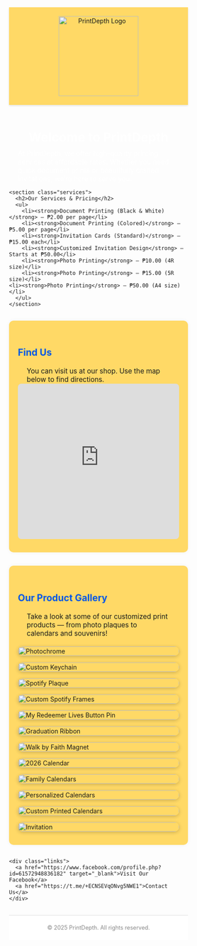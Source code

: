 <html>
<html lang="en">
<head>
  <meta charset="UTF-8" />
  <meta name="viewport" content="width=device-width, initial-scale=1.0"/>
  <title>PrintDepth - Affordable Printing Services</title>
  <style>
    * {
      box-sizing: border-box;
    }

    body {
      margin: 0;
      font-family: 'Segoe UI', Tahoma, Geneva, Verdana, sans-serif;
      background-color: #0057e7;
      color: #333;
      line-height: 1.6;
    }

    header {
      background-color: #ffd966;
      padding: 20px;
      text-align: center;
      box-shadow: 0 2px 4px rgba(0, 0, 0, 0.1);
    }

    img.logo {
      width: 180px;
      max-width: 90%;
      height: auto;
    }

    h1 {
      font-size: 2em;
      margin: 20px 0 10px;
    }

    p {
      max-width: 700px;
      margin: 0 auto;
      padding: 0 20px;
      font-size: 1.1em;
    }

    .services {
      background-color: #ffd966;
      margin: 30px auto;
      padding: 30px 20px;
      max-width: 800px;
      border-radius: 10px;
      box-shadow: 0 0 10px rgba(0, 0, 0, 0.05);
    }

    .services h2 {
      color: #0057e7;
      margin-bottom: 20px;
    }

    ul {
      list-style: none;
      padding: 0;
    }

    ul li {
      background: #f0f0f0;
      margin: 10px 0;
      padding: 15px;
      border-left: 5px solid #0057e7;
      border-radius: 4px;
      font-size: 1em;
    }

    .links {
      text-align: center;
      margin: 40px 0;
    }

    .links a {
      display: inline-block;
      text-decoration: none;
      color: black;
      background-color: #e6f0ff;
      padding: 12px 24px;
      margin: 10px;
      border-radius: 5px;
      font-size: 1em;
      transition: background-color 0.3s ease;
    }

    .links a:hover {
      background-color: #003fbb;
    }

    footer {
      text-align: center;
      font-size: 0.9em;
      color: #888;
      padding: 20px;
      background-color: #fff;
      margin-top: 30px;
      border-top: 1px solid #ddd;
    }

    @media (max-width: 600px) {
      h1 {
        font-size: 1.5em;
      }

      .links a {
        display: block;
        width: 80%;
        margin: 10px auto;
      }

      ul li {
        font-size: 0.95em;
      }
    }
  </style>
</head>
<body>

  <header>
    <img src="p-removebg copy.png" alt="PrintDepth Logo" class="logo" />
  </header>

  <main>
    <h1><center><font color=#ffffff>Welcome to PrintDepth</center></h1>
    <p>
      At PrintDepth, we offer high-quality printing services at affordable rates.
      Whether you need quick document prints or beautifully crafted invitations, we’re here to serve you.
	</font>
    </p>

    <section class="services">
      <h2>Our Services & Pricing</h2>
      <ul>
        <li><strong>Document Printing (Black & White)</strong> – ₱2.00 per page</li>
        <li><strong>Document Printing (Colored)</strong> – ₱5.00 per page</li>
        <li><strong>Invitation Cards (Standard)</strong> – ₱15.00 each</li>
        <li><strong>Customized Invitation Design</strong> – Starts at ₱50.00</li>
        <li><strong>Photo Printing</strong> – ₱10.00 (4R size)</li>
        <li><strong>Photo Printing</strong> – ₱15.00 (5R size)</li>
	<li><strong>Photo Printing</strong> – ₱50.00 (A4 size)</li>
      </ul>
    </section>

<section class="services">
  <h2>Find Us</h2>
  <p>You can visit us at our shop. Use the map below to find directions.</p>
  <!-- Google Maps Embed Placeholder – replace with your own location -->
  <iframe src="https://www.google.com/maps/embed?pb=!1m17!1m12!1m3!1d3861.2685914626773!2d121.03479607589657!3d14.583765177487049!2m3!1f0!2f0!3f0!3m2!1i1024!2i768!4f13.1!3m2!1m1!2zMTTCsDM1JzAxLjUiTiAxMjHCsDAyJzE0LjUiRQ!5e0!3m2!1sen!2sph!4v1759817053010!5m2!1sen!2sph"
    width="100%" 
    height="350" 
    style="border:0; border-radius: 8px;" 
    allowfullscreen="" 
    loading="lazy" 
    referrerpolicy="no-referrer-when-downgrade">
  </iframe>
</section>


<section class="services">
  <h2>Our Product Gallery</h2>
  <p>Take a look at some of our customized print products — from photo plaques to calendars and souvenirs!</p>

  <div class="gallery">
	<img src="481072307_122117229944764961_2165420062305304180_n.jpg" alt="Photochrome" />
	<img src="481127899_122117228492764961_4976444192114278257_n.jpg" alt="Custom Keychain" />
    	<img src="475764037_122095994852764961_8996837890822935825_n.jpg" alt="Spotify Plaque" />
   	<img src="475880245_122095994984764961_758167247672796634_n.jpg" alt="Custom Spotify Frames" />
    	<img src="480710354_122116715504764961_852732783968545063_n.jpg" alt="My Redeemer Lives Button Pin" />
    	<img src="480717883_122113898666764961_915330051504042642_n.jpg" alt="Graduation Ribbon" />
    	<img src="481043110_122116715318764961_943094370306906705_n.jpg" alt="Walk by Faith Magnet" />
    	<img src="552809823_122161321058764961_7631519769035297638_n.jpg" alt="2026 Calendar" />
    	<img src="552875950_122161321532764961_9071414115106693811_n.jpg" alt="Family Calendars" />
    	<img src="553872127_122161320998764961_7503609517437424_n.jpg" alt="Personalized Calendars" />
    	<img src="554080707_122161321262764961_3757755009871367510_n.jpg" alt="Custom Printed Calendars" />
	<img src="488496443_122127856568764961_2865744668256814178_n.jpg" alt="Invitation" />
  </div>
</section>

<style>
  .gallery {
    display: grid;
    grid-template-columns: repeat(auto-fill, minmax(200px, 1fr));
    gap: 15px;
    margin-top: 20px;
  }

  .gallery img {
    width: 100%;
    height: auto;
    border-radius: 10px;
    box-shadow: 0 2px 8px rgba(0, 0, 0, 0.2);
    transition: transform 0.3s ease, box-shadow 0.3s ease;
  }

  .gallery img:hover {
    transform: scale(1.05);
    box-shadow: 0 4px 12px rgba(0, 0, 0, 0.3);
  }
</style>

    <div class="links">
      <a href="https://www.facebook.com/profile.php?id=61572948836182" target="_blank">Visit Our Facebook</a>
      <a href="https://t.me/+ECNSEVqONvg5NWE1">Contact Us</a>
    </div>
  </main>

  <footer>
    &copy; 2025 PrintDepth. All rights reserved.
  </footer>

</body>
</html>

